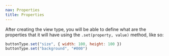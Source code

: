 ```yaml
---
nav: Properties
title: Properties
---
```


After creating the view type, you will be able to define what are the properties that it will have using the `.set(property, value)` method, like so:

```javascript
buttonType.set("size", { width: 100, height: 100 })
buttonType.set("background", "#000")
```
